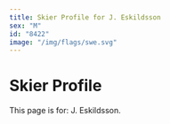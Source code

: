 ```yaml
---
title: Skier Profile for J. Eskildsson
sex: "M"
id: "8422"
image: "/img/flags/swe.svg" 
---
```


# Skier Profile

This page is for: J. Eskildsson.
    